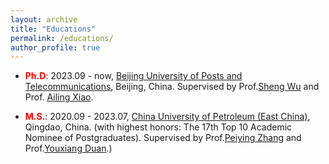 ```yaml
---
layout: archive
title: "Educations"
permalink: /educations/
author_profile: true
---
```


*  **<font color=red>Ph.D</font>**: 2023.09 - now, [Beijing University of Posts and Telecommunications](https://www.bupt.edu.cn/), Beijing, China. Supervised by Prof.[Sheng Wu](https://teacher.bupt.edu.cn/wusheng/zh_CN/index.htm) and Prof. [Ailing Xiao](https://teacher.bupt.edu.cn/xiaoailing/zh_CN/jsxx/260837/jsxx/jsxx.htm).

*  **<font color=red>M.S.</font>**: 2020.09 - 2023.07, [China University of Petroleum (East China)](https://upc.edu.cn/), Qingdao, China. (with highest honors: The 17th Top 10 Academic Nominee of Postgraduates). Supervised by Prof.[Peiying Zhang](https://computer.upc.edu.cn/2017/1108/c6287a103995/page.htm) and Prof.[Youxiang Duan](https://computer.upc.edu.cn/2017/0313/c6287a103891/page.htm).)

